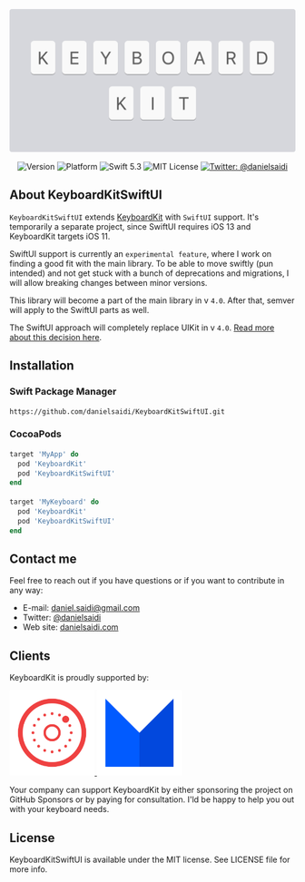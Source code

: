<p align="center">
    <img src ="Resources/Logo.png" width=600 />
</p>

<p align="center">
    <img src="https://img.shields.io/github/v/release/danielsaidi/KeyboardKitSwiftUI?color=%2300550&sort=semver" alt="Version" />
    <img src="https://img.shields.io/cocoapods/p/KeyboardKitSwiftUI.svg?style=flat" alt="Platform" />
    <img src="https://img.shields.io/badge/Swift-5.3-orange.svg" alt="Swift 5.3" />
    <img src="https://img.shields.io/github/license/danielsaidi/KeyboardKitSwiftUI" alt="MIT License" />
    <a href="https://twitter.com/danielsaidi">
        <img src="https://img.shields.io/badge/contact-@danielsaidi-blue.svg?style=flat" alt="Twitter: @danielsaidi" />
    </a>
</p>


## About KeyboardKitSwiftUI

`KeyboardKitSwiftUI` extends [KeyboardKit][KeyboardKit] with `SwiftUI` support.  It's temporarily a separate project, since SwiftUI requires iOS 13 and KeyboardKit targets iOS 11.

SwiftUI support is currently an `experimental feature`, where I work on finding a good fit with the main library. To be able to move swiftly (pun intended) and not get stuck with a bunch of deprecations and migrations, I will allow breaking changes between minor versions.

This library will become a part of the main library in v `4.0`. After that, semver will apply to the SwiftUI parts as well.

The SwiftUI approach will completely replace UIKit in v `4.0`. [Read more about this decision here][Post].


## Installation

### Swift Package Manager
```
https://github.com/danielsaidi/KeyboardKitSwiftUI.git
```

### CocoaPods

```ruby
target 'MyApp' do
  pod 'KeyboardKit'
  pod 'KeyboardKitSwiftUI'
end

target 'MyKeyboard' do
  pod 'KeyboardKit'
  pod 'KeyboardKitSwiftUI'
end
```


## Contact me

Feel free to reach out if you have questions or if you want to contribute in any way:

* E-mail: [daniel.saidi@gmail.com][Email]
* Twitter: [@danielsaidi][Twitter]
* Web site: [danielsaidi.com][Website]


## Clients

KeyboardKit is proudly supported by:

<a href="http://anomaly.net.au">
    <img src="Resources/logos/anomaly.png" alt="Anomaly Software Logo" title="Anomaly Software" width=150 />
</a>
<a href="https://www.milocreative.com">
    <img src="Resources/logos/milo.png" alt="Milo Creative Logo" title="Milo Creative" width=150 />
</a>

Your company can support KeyboardKit by either sponsoring the project on GitHub Sponsors or by paying for consultation.  I'ld be happy to help you out with your keyboard needs.


## License

KeyboardKitSwiftUI is available under the MIT license. See LICENSE file for more info.


[Email]: mailto:daniel.saidi@gmail.com
[Twitter]: http://www.twitter.com/danielsaidi
[Website]: http://www.danielsaidi.com

[KeyboardKit]: https://github.com/danielsaidi/KeyboardKit
[Post]: https://danielsaidi.com/blog/2021/01/15/removing-uikit-support-in-keyboardkit
